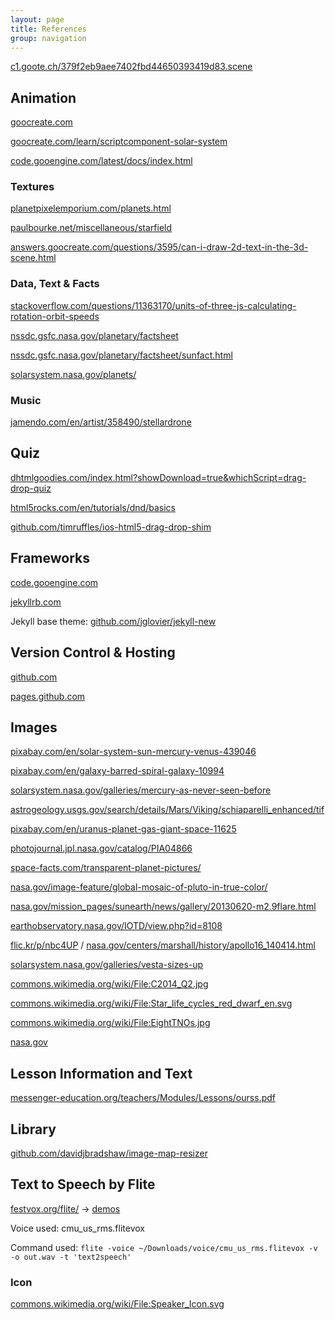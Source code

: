 ```yaml
---
layout: page
title: References
group: navigation
---
```


[c1.goote.ch/379f2eb9aee7402fbd44650393419d83.scene](https://c1.goote.ch/379f2eb9aee7402fbd44650393419d83.scene/)

## Animation
[goocreate.com](http://goocreate.com)

[goocreate.com/learn/scriptcomponent-solar-system](http://goocreate.com/learn/scriptcomponent-solar-system/)

[code.gooengine.com/latest/docs/index.html](http://code.gooengine.com/latest/docs/index.html)

### Textures
[planetpixelemporium.com/planets.html](http://planetpixelemporium.com/planets.html)

[paulbourke.net/miscellaneous/starfield](http://paulbourke.net/miscellaneous/starfield/)

[answers.goocreate.com/questions/3595/can-i-draw-2d-text-in-the-3d-scene.html](https://answers.goocreate.com/questions/3595/can-i-draw-2d-text-in-the-3d-scene.html)

### Data, Text & Facts
[stackoverflow.com/questions/11363170/units-of-three-js-calculating-rotation-orbit-speeds](http://stackoverflow.com/questions/11363170/units-of-three-js-calculating-rotation-orbit-speeds)

[nssdc.gsfc.nasa.gov/planetary/factsheet](http://nssdc.gsfc.nasa.gov/planetary/factsheet/)

[nssdc.gsfc.nasa.gov/planetary/factsheet/sunfact.html](http://nssdc.gsfc.nasa.gov/planetary/factsheet/sunfact.html)

[solarsystem.nasa.gov/planets/](https://solarsystem.nasa.gov/planets/)

### Music
[jamendo.com/en/artist/358490/stellardrone](https://www.jamendo.com/en/artist/358490/stellardrone)

## Quiz
[dhtmlgoodies.com/index.html?showDownload=true&whichScript=drag-drop-quiz](http://www.dhtmlgoodies.com/index.html?showDownload=true&whichScript=drag-drop-quiz)

[html5rocks.com/en/tutorials/dnd/basics](http://www.html5rocks.com/en/tutorials/dnd/basics/)

[github.com/timruffles/ios-html5-drag-drop-shim](https://github.com/timruffles/ios-html5-drag-drop-shim)

## Frameworks
[code.gooengine.com](http://code.gooengine.com)

[jekyllrb.com](http://jekyllrb.com)

Jekyll base theme: [github.com/jglovier/jekyll-new](https://github.com/jglovier/jekyll-new)

## Version Control & Hosting
[github.com](http://github.com)

[pages.github.com](https://pages.github.com)

## Images
[pixabay.com/en/solar-system-sun-mercury-venus-439046](https://pixabay.com/en/solar-system-sun-mercury-venus-439046/)

[pixabay.com/en/galaxy-barred-spiral-galaxy-10994](https://pixabay.com/en/galaxy-barred-spiral-galaxy-10994/)

[solarsystem.nasa.gov/galleries/mercury-as-never-seen-before](https://solarsystem.nasa.gov/galleries/mercury-globe)

[astrogeology.usgs.gov/search/details/Mars/Viking/schiaparelli_enhanced/tif](http://astrogeology.usgs.gov/search/details/Mars/Viking/schiaparelli_enhanced/tif)

[pixabay.com/en/uranus-planet-gas-giant-space-11625](https://pixabay.com/en/uranus-planet-gas-giant-space-11625/)

[photojournal.jpl.nasa.gov/catalog/PIA04866](http://photojournal.jpl.nasa.gov/catalog/PIA04866)

[space-facts.com/transparent-planet-pictures/](http://space-facts.com/transparent-planet-pictures/)

[nasa.gov/image-feature/global-mosaic-of-pluto-in-true-color/](http://www.nasa.gov/image-feature/global-mosaic-of-pluto-in-true-color/)
 <!-- [solarsystem.nasa.gov/galleries/the-rich-color-variations-of-pluto](http://solarsystem.nasa.gov/galleries/the-rich-color-variations-of-pluto) -->

[nasa.gov/mission_pages/sunearth/news/gallery/20130620-m2.9flare.html](http://www.nasa.gov/mission_pages/sunearth/news/gallery/20130620-m2.9flare.html)

[earthobservatory.nasa.gov/IOTD/view.php?id=8108](http://earthobservatory.nasa.gov/IOTD/view.php?id=8108)

[flic.kr/p/nbc4UP](https://flic.kr/p/nbc4UP) / [nasa.gov/centers/marshall/history/apollo16_140414.html](http://www.nasa.gov/centers/marshall/history/apollo16_140414.html)

[solarsystem.nasa.gov/galleries/vesta-sizes-up](http://solarsystem.nasa.gov/galleries/vesta-sizes-up)

[commons.wikimedia.org/wiki/File:C2014_Q2.jpg](https://commons.wikimedia.org/wiki/File:C2014_Q2.jpg)

[commons.wikimedia.org/wiki/File:Star_life_cycles_red_dwarf_en.svg](https://commons.wikimedia.org/wiki/File:Star_life_cycles_red_dwarf_en.svg)

[commons.wikimedia.org/wiki/File:EightTNOs.jpg](https://commons.wikimedia.org/wiki/File:EightTNOs.jpg)

[nasa.gov](https://www.nasa.gov)

## Lesson Information and Text

[messenger-education.org/teachers/Modules/Lessons/ourss.pdf](http://www.messenger-education.org/teachers/Modules/Lessons/ourss.pdf)

## Library
[github.com/davidjbradshaw/image-map-resizer](https://github.com/davidjbradshaw/image-map-resizer)

## Text to Speech by Flite
[festvox.org/flite/](http://www.festvox.org/flite/) -> [demos](http://tts.speech.cs.cmu.edu:8083)

Voice used: cmu_us_rms.flitevox

Command used: `flite -voice ~/Downloads/voice/cmu_us_rms.flitevox -v -o out.wav -t 'text2speech'`

### Icon

[commons.wikimedia.org/wiki/File:Speaker_Icon.svg](https://commons.wikimedia.org/wiki/File:Speaker_Icon.svg)
